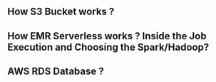 ## How S3 Bucket works ? 


## How EMR Serverless works ? Inside the Job Execution and Choosing the Spark/Hadoop? 


## AWS RDS Database ? 
